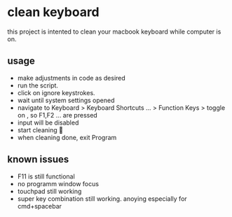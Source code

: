 # clean keyboard
this project is intented to clean your macbook keyboard while computer is on.

## usage
- make adjustments in code as desired
- run the script.
- click on ignore keystrokes.
- wait until system settings opened
- navigate to Keyboard > Keyboard Shortcuts ... > Function Keys > toggle on , so F1,F2 ... are pressed
- input will be disabled
- start cleaning 🧼
- when cleaning done, exit Program

## known issues
- F11 is still functional
- no programm window focus
- touchpad still working
- super key combination still working. anoying especially for cmd+spacebar
